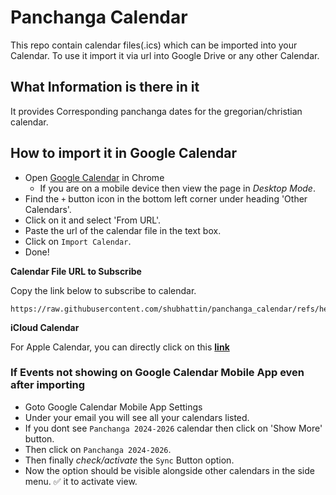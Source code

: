 # Panchanga Calendar

This repo contain calendar files(.ics) which can be imported into your Calendar.
To use it import it via url into Google Drive or any other Calendar.

## What Information is there in it

It provides Corresponding panchanga dates for the gregorian/christian calendar.

## How to import it in Google Calendar

- Open [Google Calendar](https://calendar.google.com/calendar/) in Chrome
  - If you are on a mobile device then view the page in *Desktop Mode*.
- Find the `+` button icon in the bottom left corner under heading 'Other Calendars'.
- Click on it and select 'From URL'.
- Paste the url of the calendar file in the text box.
- Click on `Import Calendar`.
- Done!

**Calendar File URL to Subscribe**

Copy the link below to subscribe to calendar.

```
https://raw.githubusercontent.com/shubhattin/panchanga_calendar/refs/heads/main/src/out/panchanga.ics
```

**iCloud Calendar**

For Apple Calendar, you can directly click on this **[link](https://raw.githubusercontent.com/shubhattin/panchanga_calendar/refs/heads/main/src/out/panchanga_icloud.ics)**

### If Events not showing on Google Calendar Mobile App even after importing

- Goto Google Calendar Mobile App Settings
- Under your email you will see all your calendars listed.
- If you dont see `Panchanga 2024-2026` calendar then click on 'Show More' button.
- Then click on `Panchanga 2024-2026`.
- Then finally *check/activate* the `Sync` Button option.
- Now the option should be visible alongside other calendars in the side menu. ✅ it to activate view.

